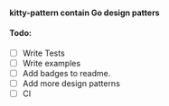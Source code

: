 #### kitty-pattern contain Go design patters

#### Todo:
- [ ] Write Tests
- [ ] Write examples
- [ ] Add badges to readme.
- [ ] Add more design patterns
- [ ] CI 
